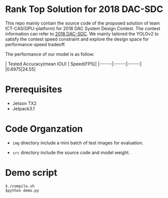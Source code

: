 # Rank Top Solution for 2018 DAC-SDC

This repo mainly contain the source code of the proposed solution of team ICT-CAS(GPU-platform) for 2018 DAC System Design Contest. The contest information can refer to [2018 DAC-SDC](http://www.cse.cuhk.edu.hk/~byu/2018-DAC-SDC/index.html). We mainly tailored the YOLOv2 to satisfy the contest speed constraint and explore the design space for performance-speed tradeoff. 

The performance of our model is as follow:

| Tested Accuracy(mean IOU) | Speed(FPS)|
|:-----:|:-----:|:-----:|
|0.6975|24.55|


# Prerequisites

- Jetson TX2
- Jetpack3.1

# Code Organzation
- `img` directory include a mini batch of test images for evaluation.

- `src` directory include the source code and model weight.

# Demo script
```
$./compile.sh
$python demo.py
```